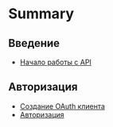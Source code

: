 # Summary

## Введение

* [Начало работы с API](README.md)

## Авторизация

* [Создание OAuth клиента](create-oauth-client.md)
* [Авторизация](methods.md)

